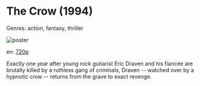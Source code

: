 # The Crow (1994)

Genres: action, fantasy, thriller

![poster](http://image.tmdb.org/t/p/w500/vrQZSCP3WeYXCTXdJQ6mXgxb9L4.jpg)

en:
  [720p](magnet:?xt=urn:btih:7F10E848F9BC749A074A3A12B6F67B14D964C746&tr=udp://glotorrents.pw:6969/announce&tr=udp://tracker.opentrackr.org:1337/announce&tr=udp://torrent.gresille.org:80/announce&tr=udp://tracker.openbittorrent.com:80&tr=udp://tracker.coppersurfer.tk:6969&tr=udp://tracker.leechers-paradise.org:6969&tr=udp://p4p.arenabg.ch:1337&tr=udp://tracker.internetwarriors.net:1337)
  


Exactly one year after young rock guitarist Eric Draven and his fiancée are brutally killed by a ruthless gang of criminals, Draven -- watched over by a hypnotic crow -- returns from the grave to exact revenge.